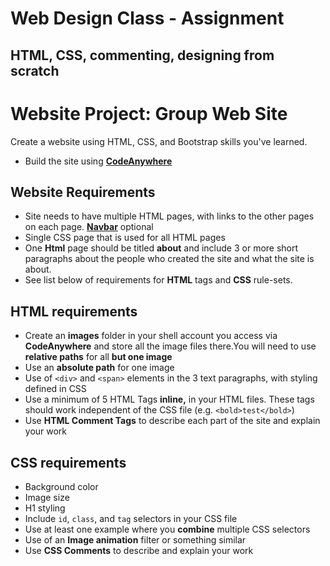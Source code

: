 # Web Design Class - Assignment
## HTML, CSS, commenting, designing from scratch

# Website Project: Group Web Site

Create a website using HTML, CSS, and Bootstrap skills you've learned.
- Build the site using [**CodeAnywhere**](https://codeanywhere.com/)

## Website Requirements

- Site needs to have multiple HTML pages, with links to the other pages on each page. [**Navbar**](https://github.com/lrei-coding/web-design_18-19/blob/master/Group-Challenges/navbar.md) optional 
- Single CSS page that is used for all HTML pages
- One **Html** page should be titled **about** and include 3 or more short paragraphs about the people who created the site and what the site is about.
- See list below of requirements for **HTML** tags and **CSS** rule-sets.

## HTML requirements

- Create an **images** folder in your shell account you access via **CodeAnywhere** and store all the image files there.You will need to use **relative paths** for all **but one image**
- Use an **absolute path** for one image 
- Use of `<div>` and `<span>` elements in the 3 text paragraphs, with styling defined in CSS
- Use a minimum of 5 HTML Tags **inline,** in your HTML files. These tags should work independent of the CSS file (e.g. `<bold>test</bold>`)
- Use **HTML Comment Tags** to describe each part of the site and explain your work

## CSS requirements

- Background color
- Image size
- H1 styling
- Include `id`, `class`, and `tag` selectors in your CSS file
- Use at least one example where you **combine** multiple CSS selectors
- Use of an **Image animation** filter or something similar
- Use **CSS Comments** to describe and explain your work
